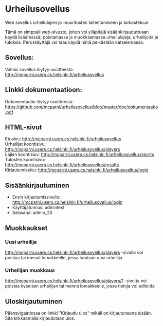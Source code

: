 # Urheilusovellus
Web sovellus urheilulajien ja -suoritusten tallentamiseen ja tarkasteluun 

Tämä on simppeli web-sivusto, johon voi ylläpitäjä sisäänkirjauduttuaan käydä lisäämässä, poistamassa ja muokkaamassa urheilulajeja, urheilijoita ja tuloksia. Peruskäyttäjä voi taas käydä näitä pelkästään katselemassa.

## Sovellus:
Valmis sovellus löytyy osoitteesta: 
<a href="http://mcparni.users.cs.helsinki.fi/urheilusovellus" target="_blank">http://mcparni.users.cs.helsinki.fi/urheilusovellus</a>

## Linkki dokumentaatioon:
Dokumentaatio löytyy osoitteesta:
<a href="https://github.com/mcparni/urheilusovellus/blob/master/doc/dokumentaatio.pdf" target="_blank">https://github.com/mcparni/urheilusovellus/blob/master/doc/dokumentaatio.pdf</a>

## HTML-sivut
Etusivu: http://mcparni.users.cs.helsinki.fi/urheilusovellus <br/>
Urheilijat koontisivu: http://mcparni.users.cs.helsinki.fi/urheilusovellus/players <br/>
Lajien koontisiuv: http://mcparni.users.cs.helsinki.fi/urheilusovellus/sports <br/>
Tulosten koontisivu: http://mcparni.users.cs.helsinki.fi/urheilusovellus/results <br/>
Kirjautumissivu: http://mcparni.users.cs.helsinki.fi/urheilusovellus/login <br/>

## Sisäänkirjautuminen
- Ensin kirjautumissivulle: http://mcparni.users.cs.helsinki.fi/urheilusovellus/login <br/>
- Käyttäjätunnus: admintest
- Salasana: admin_23

## Muokkaukset

### Uusi urheilija
http://mcparni.users.cs.helsinki.fi/urheilusovellus/players -sivulla voi poistaa tai mennä lomakkeelle, jossa luodaan uusi urheilija.
### Urheilijan muokkaus
http://mcparni.users.cs.helsinki.fi/urheilusovellus/players/1 -sivulta voi poistaa kyseisen urheilijan tai mennä lomakkeelle, jossa tietoja voi editoida

## Uloskirjautuminen
Päänavigaatiossa on linkki "Kirjaudu ulos" mikäli on kirjautuneena sisään. Sitä klikkaamalla kirjaudutaan ulos.

